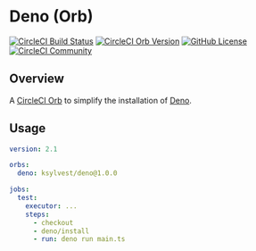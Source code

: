 # Deno (Orb)


[![CircleCI Build Status](https://circleci.com/gh/ksylvest/deno-orb.svg?style=shield "CircleCI Build Status")](https://circleci.com/gh/ksylvest/deno-orb) [![CircleCI Orb Version](https://badges.circleci.com/orbs/ksylvest/deno.svg)](https://circleci.com/developer/orbs/orb/ksylvest/deno) [![GitHub License](https://img.shields.io/badge/license-MIT-lightgrey.svg)](https://raw.githubusercontent.com/ksylvest/deno-orb/master/LICENSE) [![CircleCI Community](https://img.shields.io/badge/community-CircleCI%20Discuss-343434.svg)](https://discuss.circleci.com/c/ecosystem/orbs)

## Overview

A [CircleCI Orb](https://circleci.com/orbs/) to simplify the installation of [Deno](https://deno.com/).

## Usage

```yaml
version: 2.1

orbs:
  deno: ksylvest/deno@1.0.0

jobs:
  test:
    executor: ...
    steps:
      - checkout
      - deno/install
      - run: deno run main.ts
```
